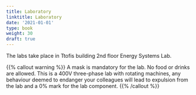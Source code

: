 ```yaml
---
title: Laboratory
linktitle: Laboratory
date: '2021-01-01'
type: book
weight: 30
draft: true
---
```


The labs take place in Ttofis building 2nd floor Energy Systems Lab.

{{% callout warning %}}
A mask is mandatory for the lab. No food or drinks are allowed. This is a 400V three-phase lab with rotating machines, any behaviour deemed to endanger your colleagues will lead to expulsion from the lab and a 0% mark for the lab component.
{{% /callout %}}

